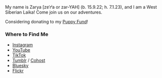 My name is Zarya [zɐˈrʲa or zar-YAH] (b. 15.9.22; h. 7.1.23), and I am a West Siberian Laika! Come join us on our adventures.

Considering donating to my [Puppy Fund](https://paypal.me/bglamours)!

### Where to Find Me
- [Instagram](https://instagram.com/zaryathelaika)
- [YouTube](https://www.youtube.com/@ZaryaTheLaika)
- [TikTok](https://tiktok.com/@zaryathelaika)
- [Tumblr](https://zaryathelaika.tumblr.com/) / [Cohost](https://cohost.org/zaryathelaika)
- [Bluesky](https://bsky.app/profile/zaryathelaika.bsky.social)
- [Flickr](https://www.flickr.com/photos/zaryathelaika/)
<!--
**ZaryaTheLaika/ZaryaTheLaika** is a ✨ _special_ ✨ repository because its `README.md` (this file) appears on your GitHub profile.

Here are some ideas to get you started:

- 🔭 I’m currently working on ...
- 🌱 I’m currently learning ...
- 👯 I’m looking to collaborate on ...
- 🤔 I’m looking for help with ...
- 💬 Ask me about ...
- 📫 How to reach me: ...
- 😄 Pronouns: ...
- ⚡ Fun fact: ...
-->
